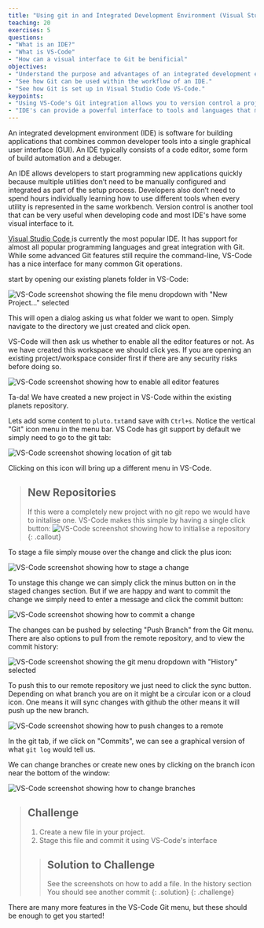 ```yaml
---
title: "Using git in and Integrated Development Environment (Visual Studio Code)"
teaching: 20
exercises: 5
questions:
- "What is an IDE?"
- "What is VS-Code"
- "How can a visual interface to Git be benificial"
objectives:
- "Understand the purpose and advantages of an integrated development environment (IDE)."
- "See how Git can be used within the workflow of an IDE."
- "See how Git is set up in Visual Studio Code VS-Code."
keypoints:
- "Using VS-Code's Git integration allows you to version control a project over time."
- "IDE's can provide a powerful interface to tools and languages that many developers prefer"
---
```


An integrated development environment (IDE) is software for building applications 
that combines common developer tools into a single graphical user interface (GUI). 
An IDE typically consists of a code editor, some form of build automation and a debuger. 

An IDE allows developers to start programming new applications quickly because multiple utilities 
don’t need to be manually configured and integrated as part of the setup process. 
Developers also don’t need to spend hours individually learning how to use different tools when every utility is represented in the same workbench.
Version control is another tool that can be very useful when developing code and most IDE's have some visual interface to it.

[Visual Studio Code ](https://code.visualstudio.com/) is currently the most popular
IDE. It has support for almost all popular programming languages and great
integration with Git. While some advanced Git features still require the
command-line, VS-Code has a nice interface for many common Git operations.

start by opening our existing planets folder in VS-Code:

![VS-Code screenshot showing the file menu dropdown with "New Project..." selected](../fig/vscode-file-selection.png)

This will open a dialog asking us what folder we want to open.
Simply navigate to the directory we just created and click open.

VS-Code will then ask us whether to enable all the editor features or not.
As we have created this workspace we should click yes. If you are opening an 
existing project/workspace consider first if there are any security risks before 
doing so.

![VS-Code screenshot showing how to enable all editor features](../fig/vscode-enable-trust.png)

Ta-da! We have created a new project in VS-Code within the existing planets
repository. 

Lets add some content to `pluto.txt`and save with `Ctrl+s`. Notice the vertical "Git" icon menu in the menu bar. 
VS Code has git support by default we simply need to go to the git tab:

![VS-Code screenshot showing location of git tab](../fig/vscode-git-extension.png)

Clicking on this icon will bring up a different menu in VS-Code. 

> ## New Repositories
> 
> If this were a completely new project with no git repo we would have to initalise one.
> VS-Code makes this simple by having a single click button:
> ![VS-Code screenshot showing how to initialise a repository](../fig/vscode-initialise-repository.png)
{: .callout}

To stage a file simply mouse over the 
change and click the plus icon:

![VS-Code screenshot showing how to stage a change](../fig/vscode-add-file.png)

To unstage this change we can simply click the minus button on in the staged changes section.
But if we are happy and want to commit the change we simply need to enter a message and click 
the commit button:

![VS-Code screenshot showing how to commit a change](../fig/vscode-commit.png)

The changes can be pushed by selecting "Push Branch" from the Git menu. There
are also options to pull from the remote repository, and to view the commit
history:

![VS-Code screenshot showing the git menu dropdown with "History" selected](../fig/vscode-history.png)


To push this to our remote repository we just need to click the sync button. 
Depending on what branch you are on it might be a circular icon or a cloud icon.
One means it will sync changes with github the other means it will push up the new branch.

![VS-Code screenshot showing how to push changes to a remote](../fig/vscode-push.png)



In the git tab, if we click on "Commits", we can see a graphical version of what `git log`
would tell us.

We can change branches or create new ones by clicking on the branch icon near the bottom of 
the window:

![VS-Code screenshot showing how to change branches](../fig/vscode-branch.png)


> ## Challenge
>
> 1. Create a new file in your project.
> 2. Stage this file and commit it using VS-Code's interface
>
>
> > ## Solution to Challenge
> >
> > See the screenshots on how to add a file. In the history section 
> > You should see another commit 
> {: .solution}
{: .challenge}

There are many more features in the VS-Code Git menu, but these should be
enough to get you started!

